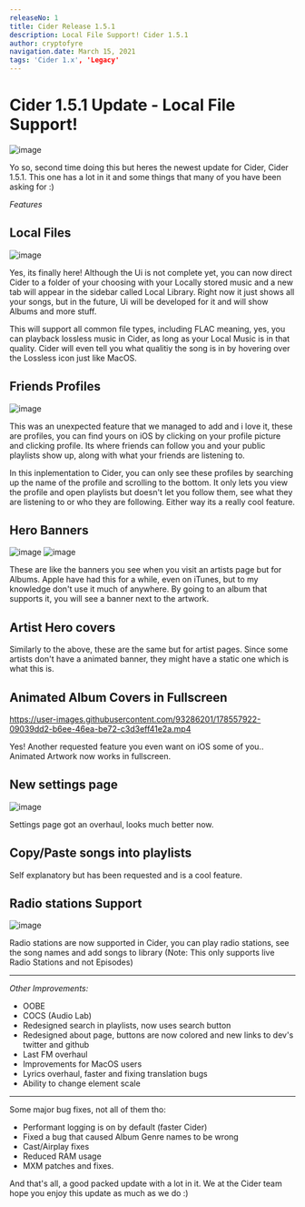 ```yaml
---
releaseNo: 1
title: Cider Release 1.5.1
description: Local File Support! Cider 1.5.1
author: cryptofyre
navigation.date: March 15, 2021
tags: 'Cider 1.x', 'Legacy'
---
```


# **Cider 1.5.1 Update - Local File Support!**

![image](https://user-images.githubusercontent.com/93286201/178551865-e89e0034-8fc1-44b0-9bd7-9e43219ee79a.png)

Yo so, second time doing this but heres the newest update for Cider, Cider 1.5.1. This one has a lot in it and some things that many of you have been asking for :)

_Features_

## Local Files

![image](https://user-images.githubusercontent.com/93286201/178553060-c9481f91-773f-4014-a41f-4e5713d20296.png)

Yes, its finally here! Although the Ui is not complete yet, you can now direct Cider to a folder of your choosing with your Locally stored music and a new tab will appear in the sidebar called Local Library. Right now it just shows all your songs, but in the future, Ui will be developed for it and will show Albums and more stuff.

This will support all common file types, including FLAC meaning, yes, you can playback lossless music in Cider, as long as your Local Music is in that quality. Cider will even tell you what qualitiy the song is in by hovering over the Lossless icon just like MacOS.

## Friends Profiles

![image](https://user-images.githubusercontent.com/93286201/178553690-05885073-60d1-4c36-a456-8c529f05de28.png)

This was an unexpected feature that we managed to add and i love it, these are profiles, you can find yours on iOS by clicking on your profile picture and clicking profile. Its where friends can follow you and your public playlists show up, along with what your friends are listening to.

In this inplementation to Cider, you can only see these profiles by searching up the name of the profile and scrolling to the bottom. It only lets you view the profile and open playlists but doesn't let you follow them, see what they are listening to or who they are following. Either way its a really cool feature.

## Hero Banners

![image](https://user-images.githubusercontent.com/93286201/178554018-2a345ba8-70a5-4ac2-bdd8-c45bca0bc790.png)
![image](https://user-images.githubusercontent.com/93286201/178554151-f1f37228-a6e5-42ec-adb5-2400121fba95.png)

These are like the banners you see when you visit an artists page but for Albums. Apple have had this for a while, even on iTunes, but to my knowledge don't use it much of anywhere. By going to an album that supports it, you will see a banner next to the artwork.

## Artist Hero covers

Similarly to the above, these are the same but for artist pages. Since some artists don't have a animated banner, they might have a static one which is what this is.

## Animated Album Covers in Fullscreen

https://user-images.githubusercontent.com/93286201/178557922-09039dd2-b6ee-46ea-be72-c3d3eff41e2a.mp4

Yes! Another requested feature you even want on iOS some of you.. Animated Artwork now works in fullscreen.

## New settings page

![image](https://user-images.githubusercontent.com/93286201/178554475-74533f0e-b154-4e45-bf75-ade27902eed5.png)

Settings page got an overhaul, looks much better now.

## Copy/Paste songs into playlists

Self explanatory but has been requested and is a cool feature.

## Radio stations Support

![image](https://user-images.githubusercontent.com/93286201/178554696-17e919b6-0f5a-4b59-b562-9b9bf97b8878.png)

Radio stations are now supported in Cider, you can play radio stations, see the song names and add songs to library (Note: This only supports live Radio Stations and not Episodes)

---

_Other Improvements:_

- OOBE
- COCS (Audio Lab)
- Redesigned search in playlists, now uses search button
- Redesigned about page, buttons are now colored and new links to dev's twitter and github
- Last FM overhaul
- Improvements for MacOS users
- Lyrics overhaul, faster and fixing translation bugs
- Ability to change element scale

---

Some major bug fixes, not all of them tho:

- Performant logging is on by default (faster Cider)
- Fixed a bug that caused Album Genre names to be wrong
- Cast/Airplay fixes
- Reduced RAM usage
- MXM patches and fixes.

And that's all, a good packed update with a lot in it. We at the Cider team hope you enjoy this update as much as we do :)
